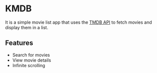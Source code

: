 # KMDB

It is a simple movie list app that uses the [TMDB API](https://www.themoviedb.org/documentation/api) to fetch movies and display them in a list.

## Features

- Search for movies
- View movie details
- Infinite scrolling
